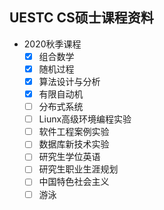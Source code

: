 ## UESTC CS硕士课程资料
* 2020秋季课程
  - [x] 组合数学
  - [x] 随机过程
  - [x] 算法设计与分析
  - [x] 有限自动机
  - [ ] 分布式系统
  - [ ] Liunx高级环境编程实验
  - [ ] 软件工程案例实验
  - [ ] 数据库新技术实验
  - [ ] 研究生学位英语
  - [ ] 研究生职业生涯规划
  - [ ] 中国特色社会主义
  - [ ] 游泳 
